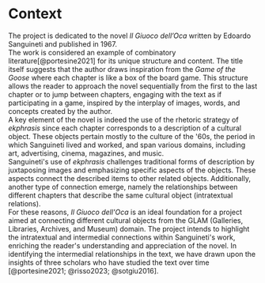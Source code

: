# Context

The project is dedicated to the novel <em>Il Giuoco dell’Oca</em> written by Edoardo Sanguineti and published in 1967. 
<br>The work is considered an example of combinatory literature[@portesine2021] for its unique structure and content. The title itself suggests that the author draws inspiration from the  <em>Game of the Goose</em> where each chapter is like a box of the board game. This structure allows the reader to approach the novel sequentially from the first to the last chapter or to jump between chapters, engaging with the text as if participating in a game, inspired by the interplay of images, words, and concepts created by the author. 
<br>A key element of the novel is indeed the use of the rhetoric strategy of <em>ekphrasis</em> since each chapter corresponds to a description of a cultural object. These objects pertain mostly to the culture of the '60s, the period in which Sanguineti lived and worked, and span various domains, including art, advertising, cinema, magazines, and music.
<br>Sanguineti's use of <em>ekphrasis</em> challenges traditional forms of description by juxtaposing images and emphasizing specific aspects of the objects. These aspects connect the described items to other related objects. Additionally, another type of connection emerge, namely the relationships between different chapters that describe the same cultural object (intratextual relations).
<br>For these reasons, <em>Il Giuoco dell'Oca</em> is an ideal foundation for a project aimed at connecting different cultural objects from the GLAM (Galleries, Libraries, Archives, and Museum) domain. The project intends to highlight the intratextual and intermedial connections within Sanguineti's work, enriching the reader's understanding and appreciation of the novel. In identifying the intermedial relationships in the text, we have drawn upon the insights of three scholars who have studied the text over time [@portesine2021; @risso2023; @sotgiu2016].
